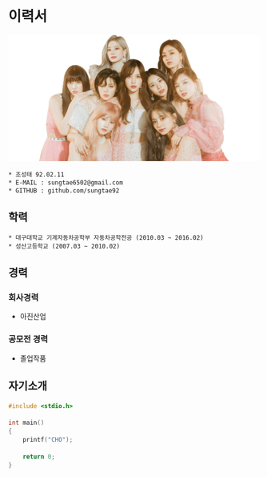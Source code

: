 # 이력서
![twice 사](https://github.com/sungtae92/smart_factory/blob/master/banner.png?raw=true)

	* 조성태 92.02.11
	* E-MAIL : sungtae6502@gmail.com
	* GITHUB : github.com/sungtae92

## 학력

	* 대구대학교 기계자동차공학부 자동차공학전공 (2010.03 ~ 2016.02)
	* 성산고등학교 (2007.03 ~ 2010.02)


## 경력

### 회사경력
- 아진산업

### 공모전 경력
- 졸업작품

## 자기소개
```C++
#include <stdio.h>

int main()
{
	printf("CHO");

	return 0;
}
```
